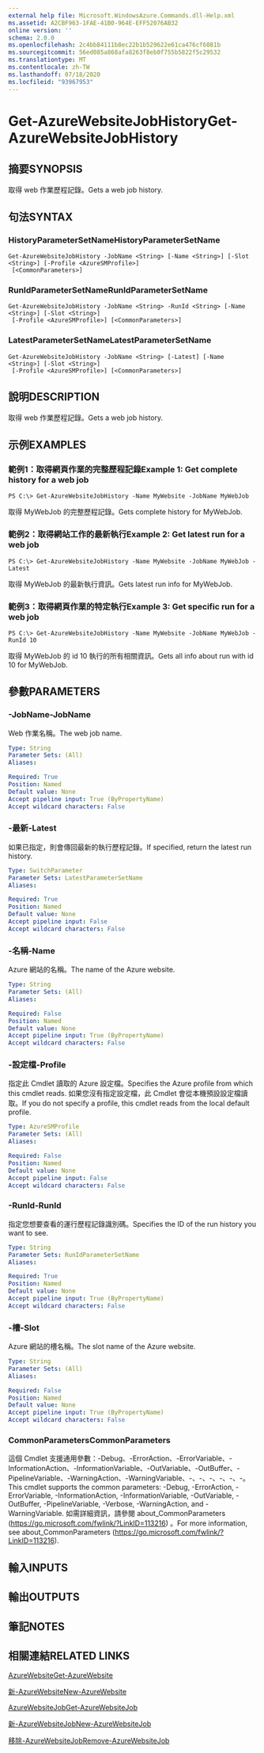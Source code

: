 ```yaml
---
external help file: Microsoft.WindowsAzure.Commands.dll-Help.xml
ms.assetid: A2CBF963-1FAE-41B0-964E-EFF52076AB32
online version: ''
schema: 2.0.0
ms.openlocfilehash: 2c4bb84111b8ec22b1b529622e61ca476cf6081b
ms.sourcegitcommit: 56ed085a868afa8263f8eb0f755b5822f5c29532
ms.translationtype: MT
ms.contentlocale: zh-TW
ms.lasthandoff: 07/18/2020
ms.locfileid: "93967953"
---
```

# <span data-ttu-id="816ae-101">Get-AzureWebsiteJobHistory</span><span class="sxs-lookup"><span data-stu-id="816ae-101">Get-AzureWebsiteJobHistory</span></span>

## <span data-ttu-id="816ae-102">摘要</span><span class="sxs-lookup"><span data-stu-id="816ae-102">SYNOPSIS</span></span>
<span data-ttu-id="816ae-103">取得 web 作業歷程記錄。</span><span class="sxs-lookup"><span data-stu-id="816ae-103">Gets a web job history.</span></span>

## <span data-ttu-id="816ae-104">句法</span><span class="sxs-lookup"><span data-stu-id="816ae-104">SYNTAX</span></span>

### <span data-ttu-id="816ae-105">HistoryParameterSetName</span><span class="sxs-lookup"><span data-stu-id="816ae-105">HistoryParameterSetName</span></span>
```
Get-AzureWebsiteJobHistory -JobName <String> [-Name <String>] [-Slot <String>] [-Profile <AzureSMProfile>]
 [<CommonParameters>]
```

### <span data-ttu-id="816ae-106">RunIdParameterSetName</span><span class="sxs-lookup"><span data-stu-id="816ae-106">RunIdParameterSetName</span></span>
```
Get-AzureWebsiteJobHistory -JobName <String> -RunId <String> [-Name <String>] [-Slot <String>]
 [-Profile <AzureSMProfile>] [<CommonParameters>]
```

### <span data-ttu-id="816ae-107">LatestParameterSetName</span><span class="sxs-lookup"><span data-stu-id="816ae-107">LatestParameterSetName</span></span>
```
Get-AzureWebsiteJobHistory -JobName <String> [-Latest] [-Name <String>] [-Slot <String>]
 [-Profile <AzureSMProfile>] [<CommonParameters>]
```

## <span data-ttu-id="816ae-108">說明</span><span class="sxs-lookup"><span data-stu-id="816ae-108">DESCRIPTION</span></span>
<span data-ttu-id="816ae-109">取得 web 作業歷程記錄。</span><span class="sxs-lookup"><span data-stu-id="816ae-109">Gets a web job history.</span></span>

## <span data-ttu-id="816ae-110">示例</span><span class="sxs-lookup"><span data-stu-id="816ae-110">EXAMPLES</span></span>

### <span data-ttu-id="816ae-111">範例1：取得網頁作業的完整歷程記錄</span><span class="sxs-lookup"><span data-stu-id="816ae-111">Example 1: Get complete history for a web job</span></span>
```
PS C:\> Get-AzureWebsiteJobHistory -Name MyWebsite -JobName MyWebJob
```

<span data-ttu-id="816ae-112">取得 MyWebJob 的完整歷程記錄。</span><span class="sxs-lookup"><span data-stu-id="816ae-112">Gets complete history for MyWebJob.</span></span>

### <span data-ttu-id="816ae-113">範例2：取得網站工作的最新執行</span><span class="sxs-lookup"><span data-stu-id="816ae-113">Example 2: Get latest run for a web job</span></span>
```
PS C:\> Get-AzureWebsiteJobHistory -Name MyWebsite -JobName MyWebJob -Latest
```

<span data-ttu-id="816ae-114">取得 MyWebJob 的最新執行資訊。</span><span class="sxs-lookup"><span data-stu-id="816ae-114">Gets latest run info for MyWebJob.</span></span>

### <span data-ttu-id="816ae-115">範例3：取得網頁作業的特定執行</span><span class="sxs-lookup"><span data-stu-id="816ae-115">Example 3: Get specific run for a web job</span></span>
```
PS C:\> Get-AzureWebsiteJobHistory -Name MyWebsite -JobName MyWebJob -RunId 10
```

<span data-ttu-id="816ae-116">取得 MyWebJob 的 id 10 執行的所有相關資訊。</span><span class="sxs-lookup"><span data-stu-id="816ae-116">Gets all info about run with id 10 for MyWebJob.</span></span>

## <span data-ttu-id="816ae-117">參數</span><span class="sxs-lookup"><span data-stu-id="816ae-117">PARAMETERS</span></span>

### <span data-ttu-id="816ae-118">-JobName</span><span class="sxs-lookup"><span data-stu-id="816ae-118">-JobName</span></span>
<span data-ttu-id="816ae-119">Web 作業名稱。</span><span class="sxs-lookup"><span data-stu-id="816ae-119">The web job name.</span></span>

```yaml
Type: String
Parameter Sets: (All)
Aliases: 

Required: True
Position: Named
Default value: None
Accept pipeline input: True (ByPropertyName)
Accept wildcard characters: False
```

### <span data-ttu-id="816ae-120">-最新</span><span class="sxs-lookup"><span data-stu-id="816ae-120">-Latest</span></span>
<span data-ttu-id="816ae-121">如果已指定，則會傳回最新的執行歷程記錄。</span><span class="sxs-lookup"><span data-stu-id="816ae-121">If specified, return the latest run history.</span></span>

```yaml
Type: SwitchParameter
Parameter Sets: LatestParameterSetName
Aliases: 

Required: True
Position: Named
Default value: None
Accept pipeline input: False
Accept wildcard characters: False
```

### <span data-ttu-id="816ae-122">-名稱</span><span class="sxs-lookup"><span data-stu-id="816ae-122">-Name</span></span>
<span data-ttu-id="816ae-123">Azure 網站的名稱。</span><span class="sxs-lookup"><span data-stu-id="816ae-123">The name of the Azure website.</span></span>

```yaml
Type: String
Parameter Sets: (All)
Aliases: 

Required: False
Position: Named
Default value: None
Accept pipeline input: True (ByPropertyName)
Accept wildcard characters: False
```

### <span data-ttu-id="816ae-124">-設定檔</span><span class="sxs-lookup"><span data-stu-id="816ae-124">-Profile</span></span>
<span data-ttu-id="816ae-125">指定此 Cmdlet 讀取的 Azure 設定檔。</span><span class="sxs-lookup"><span data-stu-id="816ae-125">Specifies the Azure profile from which this cmdlet reads.</span></span>
<span data-ttu-id="816ae-126">如果您沒有指定設定檔，此 Cmdlet 會從本機預設設定檔讀取。</span><span class="sxs-lookup"><span data-stu-id="816ae-126">If you do not specify a profile, this cmdlet reads from the local default profile.</span></span>

```yaml
Type: AzureSMProfile
Parameter Sets: (All)
Aliases: 

Required: False
Position: Named
Default value: None
Accept pipeline input: False
Accept wildcard characters: False
```

### <span data-ttu-id="816ae-127">-RunId</span><span class="sxs-lookup"><span data-stu-id="816ae-127">-RunId</span></span>
<span data-ttu-id="816ae-128">指定您想要查看的運行歷程記錄識別碼。</span><span class="sxs-lookup"><span data-stu-id="816ae-128">Specifies the ID of the run history you want to see.</span></span>

```yaml
Type: String
Parameter Sets: RunIdParameterSetName
Aliases: 

Required: True
Position: Named
Default value: None
Accept pipeline input: True (ByPropertyName)
Accept wildcard characters: False
```

### <span data-ttu-id="816ae-129">-槽</span><span class="sxs-lookup"><span data-stu-id="816ae-129">-Slot</span></span>
<span data-ttu-id="816ae-130">Azure 網站的槽名稱。</span><span class="sxs-lookup"><span data-stu-id="816ae-130">The slot name of the Azure website.</span></span>

```yaml
Type: String
Parameter Sets: (All)
Aliases: 

Required: False
Position: Named
Default value: None
Accept pipeline input: True (ByPropertyName)
Accept wildcard characters: False
```

### <span data-ttu-id="816ae-131">CommonParameters</span><span class="sxs-lookup"><span data-stu-id="816ae-131">CommonParameters</span></span>
<span data-ttu-id="816ae-132">這個 Cmdlet 支援通用參數：-Debug、-ErrorAction、-ErrorVariable、-InformationAction、-InformationVariable、-OutVariable、-OutBuffer、-PipelineVariable、-WarningAction、-WarningVariable、-、-、-、-、-、-。</span><span class="sxs-lookup"><span data-stu-id="816ae-132">This cmdlet supports the common parameters: -Debug, -ErrorAction, -ErrorVariable, -InformationAction, -InformationVariable, -OutVariable, -OutBuffer, -PipelineVariable, -Verbose, -WarningAction, and -WarningVariable.</span></span> <span data-ttu-id="816ae-133">如需詳細資訊，請參閱 about_CommonParameters (https://go.microsoft.com/fwlink/?LinkID=113216) 。</span><span class="sxs-lookup"><span data-stu-id="816ae-133">For more information, see about_CommonParameters (https://go.microsoft.com/fwlink/?LinkID=113216).</span></span>

## <span data-ttu-id="816ae-134">輸入</span><span class="sxs-lookup"><span data-stu-id="816ae-134">INPUTS</span></span>

## <span data-ttu-id="816ae-135">輸出</span><span class="sxs-lookup"><span data-stu-id="816ae-135">OUTPUTS</span></span>

## <span data-ttu-id="816ae-136">筆記</span><span class="sxs-lookup"><span data-stu-id="816ae-136">NOTES</span></span>

## <span data-ttu-id="816ae-137">相關連結</span><span class="sxs-lookup"><span data-stu-id="816ae-137">RELATED LINKS</span></span>

[<span data-ttu-id="816ae-138">AzureWebsite</span><span class="sxs-lookup"><span data-stu-id="816ae-138">Get-AzureWebsite</span></span>](./Get-AzureWebsite.md)

[<span data-ttu-id="816ae-139">新-AzureWebsite</span><span class="sxs-lookup"><span data-stu-id="816ae-139">New-AzureWebsite</span></span>](./New-AzureWebsite.md)

[<span data-ttu-id="816ae-140">AzureWebsiteJob</span><span class="sxs-lookup"><span data-stu-id="816ae-140">Get-AzureWebsiteJob</span></span>](./Get-AzureWebsiteJob.md)

[<span data-ttu-id="816ae-141">新-AzureWebsiteJob</span><span class="sxs-lookup"><span data-stu-id="816ae-141">New-AzureWebsiteJob</span></span>](./New-AzureWebsiteJob.md)

[<span data-ttu-id="816ae-142">移除-AzureWebsiteJob</span><span class="sxs-lookup"><span data-stu-id="816ae-142">Remove-AzureWebsiteJob</span></span>](./Remove-AzureWebsiteJob.md)


